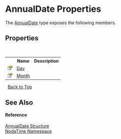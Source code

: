 # AnnualDate Properties
 

The <a href="T_NodaTime_AnnualDate">AnnualDate</a> type exposes the following members.


## Properties
&nbsp;<table><tr><th></th><th>Name</th><th>Description</th></tr><tr><td>![Public property](media/pubproperty.gif "Public property")</td><td><a href="P_NodaTime_AnnualDate_Day">Day</a></td><td /></tr><tr><td>![Public property](media/pubproperty.gif "Public property")</td><td><a href="P_NodaTime_AnnualDate_Month">Month</a></td><td /></tr></table>&nbsp;
<a href="#annualdate-properties">Back to Top</a>

## See Also


#### Reference
<a href="T_NodaTime_AnnualDate">AnnualDate Structure</a><br /><a href="N_NodaTime">NodaTime Namespace</a><br />